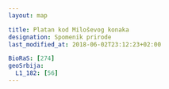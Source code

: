 ```yaml
---
layout: map

title: Platan kod Miloševog konaka
designation: Spomenik prirode
last_modified_at: 2018-06-02T23:12:23+02:00

BioRaS: [274]
geoSrbija:
  L1_182: [56]
---
```

